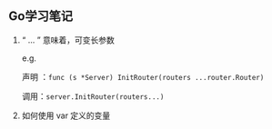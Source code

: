 ## Go学习笔记

1. “ ... ” 意味着，可变长参数

   e.g. 

   声明 ：`func (s *Server) InitRouter(routers ...router.Router)`

   调用：`server.InitRouter(routers...)`

2. 如何使用 var 定义的变量